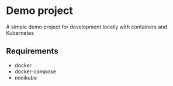 # Demo project
A simple demo project for development locally with containers and Kubernetes

## Requirements
- docker
- docker-compose
- minikube
